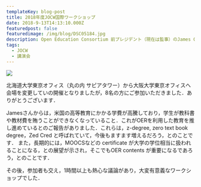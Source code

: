 ```yaml
---
templateKey: blog-post
title: 2018年度JOCW国際ワークショップ
date: 2018-9-13T14:13:10.000Z
featuredpost: false
featuredimage: /img/blog/DSC05184.jpg
description: Open Education Consortium 前プレジデント（現在は監事）のJames Glapa-Grossklagさんをお招きし，2018年度JOCW国際ワークショップを開催しました．
tags:
  - JOCW
  - 講演会
---
```

![](/img/blog/DSC05184.jpg)

北海道大学東京オフィス（丸の内 サピアタワー）から大阪大学東京オフィスへ会場を変更していの開催となりましたが，8名の方にご参加いただきました．ありがとうございます．

Jamesさんからは，米国の高等教育にかかる学費が高騰しており，学生が教科書や教材費を賄うことができなくなっていること．これがOERを利用した教育を推し進めているとのご報告がありました．これらは，z-degree, zero text book degree，Zed Cred と呼ばれていて，今後もますます増えるだろう，とのことです．
また，長期的には，MOOCSなどの certificate が大学の学位相当に扱われることになる，との展望が示され，そこでもOER contents が重要になるであろう，とのことです．

その後，参加者も交え，1時間以上も熱心な議論があり，大変有意義なワークショップでした．

